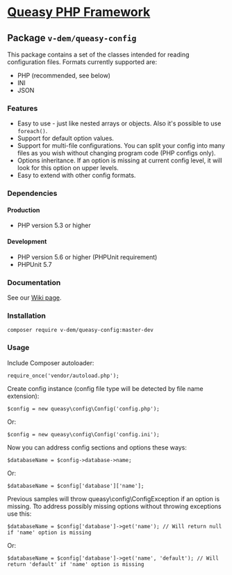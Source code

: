 # [Queasy PHP Framework](https://github.com/v-dem/queasy-app/)

## Package `v-dem/queasy-config`

This package contains a set of the classes intended for reading configuration files. Formats currently supported are:

* PHP (recommended, see below)
* INI
* JSON

### Features

* Easy to use - just like nested arrays or objects. Also it's possible to use `foreach()`.
* Support for default option values.
* Support for multi-file configurations. You can split your config into many files as you wish without changing program code (PHP configs only).
* Options inheritance. If an option is missing at current config level, it will look for this option on upper levels.
* Easy to extend with other config formats.

### Dependencies

#### Production

* PHP version 5.3 or higher

#### Development

* PHP version 5.6 or higher (PHPUnit requirement)
* PHPUnit 5.7

### Documentation

See our [Wiki page](https://github.com/v-dem/queasy-config/wiki).

### Installation

    composer require v-dem/queasy-config:master-dev

### Usage

Include Composer autoloader:

    require_once('vendor/autoload.php');

Create config instance (config file type will be detected by file name extension):

    $config = new queasy\config\Config('config.php');

Or:

    $config = new queasy\config\Config('config.ini');

Now you can address config sections and options these ways:

    $databaseName = $config->database->name;

Or:

    $databaseName = $config['database']['name'];

Previous samples will throw queasy\config\ConfigException if an option is missing.
Tto address possibly missing options without throwing exceptions use this:

    $databaseName = $config['database']->get('name'); // Will return null if 'name' option is missing

Or:

    $databaseName = $config['database']->get('name', 'default'); // Will return 'default' if 'name' option is missing

